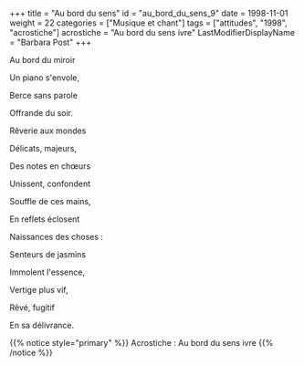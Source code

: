 +++
title = "Au bord du sens"
id = "au_bord_du_sens_9"
date = 1998-11-01
weight = 22
categories = ["Musique et chant"]
tags = ["attitudes", "1998", "acrostiche"]
acrostiche = "Au bord du sens ivre"
LastModifierDisplayName = "Barbara Post"
+++

Au bord du miroir

Un piano s'envole,

Berce sans parole

Offrande du soir.

Rêverie aux mondes

Délicats, majeurs,

Des notes en chœurs

Unissent, confondent

Souffle de ces mains,

En reflets éclosent

Naissances des choses :

Senteurs de jasmins

Immolent l'essence,

Vertige plus vif,

Rêvé, fugitif

En sa délivrance.

{{% notice style="primary" %}}
Acrostiche : Au bord du sens ivre
{{% /notice %}}
